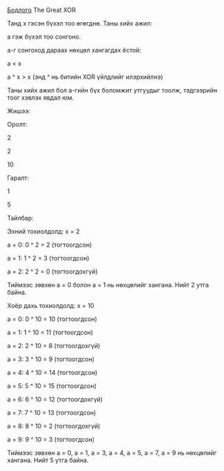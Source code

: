 [Бодлого](https://www.hackerrank.com/challenges/the-great-xor/problem?isFullScreen=true) The Great XOR

Танд x гэсэн бүхэл тоо өгөгднө. Таны хийх ажил:

a гэж бүхэл тоо сонгоно.

a-г сонгоход дараах нөхцөл хангагдах ёстой:

a < x

a ^ x > x (энд ^ нь битийн XOR үйлдлийг илэрхийлнэ)

Таны хийх ажил бол a-гийн бүх боломжит утгуудыг тоолж, тэдгээрийн тоог хэвлэх явдал юм.

Жишээ:

Оролт:

2

2

10

Гаралт:

1

5

Тайлбар:

Эхний тохиолдолд: x = 2

a = 0: 0 ^ 2 = 2 (тогтоогдсон)

a = 1: 1 ^ 2 = 3 (тогтоогдсон)

a = 2: 2 ^ 2 = 0 (тогтоогдохгүй)

Тиймээс зөвхөн a = 0 болон a = 1 нь нөхцөлийг хангана. Нийт 2 утга байна.

Хоёр дахь тохиолдолд: x = 10

a = 0: 0 ^ 10 = 10 (тогтоогдсон)

a = 1: 1 ^ 10 = 11 (тогтоогдсон)

a = 2: 2 ^ 10 = 8 (тогтоогдохгүй)

a = 3: 3 ^ 10 = 9 (тогтоогдсон)

a = 4: 4 ^ 10 = 14 (тогтоогдсон)

a = 5: 5 ^ 10 = 15 (тогтоогдсон)

a = 6: 6 ^ 10 = 12 (тогтоогдохгүй)

a = 7: 7 ^ 10 = 13 (тогтоогдсон)

a = 8: 8 ^ 10 = 2 (тогтоогдохгүй)

a = 9: 9 ^ 10 = 3 (тогтоогдсон)

Тиймээс зөвхөн a = 0, a = 1, a = 3, a = 4, a = 5, a = 7, a = 9 нь нөхцөлийг хангана. Нийт 5 утга байна.

